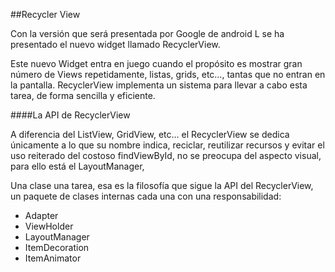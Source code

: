 ##Recycler View

Con la versión que será presentada por Google de android L se ha presentado el nuevo widget llamado RecyclerView.

Este nuevo Widget entra en juego cuando el propósito es mostrar gran número de Views repetidamente, listas, grids, etc…, tantas que no entran en la pantalla.
RecyclerView implementa un sistema para llevar a cabo esta tarea, de forma sencilla y eficiente.

####La API de RecyclerView

A diferencia del ListView, GridView, etc… el RecyclerView se dedica únicamente a lo que su nombre indica, reciclar, reutilizar recursos y evitar el uso reiterado del costoso findViewById, no se preocupa del aspecto visual, para ello está el LayoutManager, 

Una clase una tarea, esa es la filosofía que sigue la API del RecyclerView, un paquete de clases  internas cada una con una responsabilidad:

* Adapter
* ViewHolder
* LayoutManager
* ItemDecoration
* ItemAnimator

